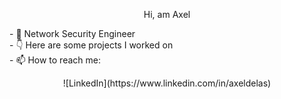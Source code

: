<p align="center">Hi, am Axel</p>
- 💼 Network Security Engineer<br>
- 👇 Here are some projects I worked on<br>
- 📫 How to reach me:<br>
<p align="center">![LinkedIn](https://www.linkedin.com/in/axeldelas)</p>

<!--
**axeldelas/axeldelas** is a ✨ _special_ ✨ repository because its `README.md` (this file) appears on your GitHub profile.

Here are some ideas to get you started:

- 🔭 I’m currently working on ...
- 🌱 I’m currently learning ...
- 👯 I’m looking to collaborate on ...
- 🤔 I’m looking for help with ...
- 💬 Ask me about ...

-->
